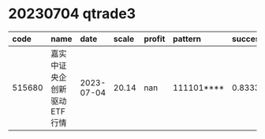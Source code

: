 
# 20230704 qtrade3
 | code | name | date | scale | profit | pattern | success_rate | success_cnt | fund_cnt | 
 | :----- | :----- | :----- | :----- | :----- | :----- | :----- | :----- | :----- | 
 | 515680 | 嘉实中证央企创新驱动ETF行情 | 2023-07-04 | 20.14 | nan | 111101**** | 0.8333333333333334 | 10 | 12 | 
